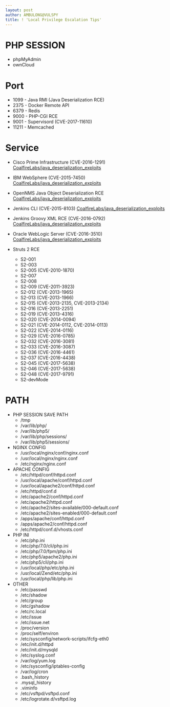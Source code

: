 ```yaml
---
layout: post
author: AMBULONG@VULSPY
title: ! 'Local Privilege Escalation Tips'
---
```


# PHP SESSION

* phpMyAdmin
* ownCloud

# Port

* 1099 - Java RMI (Java Deserialization RCE)
* 2375 - Docker Remote API
* 6379 - Redis
* 9000 - PHP-CGI RCE
* 9001 - Supervisord (CVE-2017-11610)
* 11211 - Memcached

# Service

* Cisco Prime Infrastructure (CVE-2016-1291)
[CoalfireLabs/java_deserialization_exploits](https://github.com/CoalfireLabs/java_deserialization_exploits)

* IBM WebSphere (CVE-2015-7450)
[CoalfireLabs/java_deserialization_exploits](https://github.com/CoalfireLabs/java_deserialization_exploits)

* OpenNMS Java Object Deserialization RCE
[CoalfireLabs/java_deserialization_exploits](https://github.com/CoalfireLabs/java_deserialization_exploits)

* Jenkins CLI (CVE-2015-8103)
[CoalfireLabs/java_deserialization_exploits](https://github.com/CoalfireLabs/java_deserialization_exploits)

* Jenkins Groovy XML RCE (CVE-2016-0792)
[CoalfireLabs/java_deserialization_exploits](https://github.com/CoalfireLabs/java_deserialization_exploits)

* Oracle WebLogic Server (CVE-2016-3510)
[CoalfireLabs/java_deserialization_exploits](https://github.com/CoalfireLabs/java_deserialization_exploits)

* Struts 2 RCE
  * S2-001
  * S2-003 
  * S2-005 (CVE-2010-1870)
  * S2-007
  * S2-008
  * S2-009 (CVE-2011-3923)
  * S2-012 (CVE-2013-1965)
  * S2-013 (CVE-2013-1966)
  * S2-015 (CVE-2013-2135, CVE-2013-2134)
  * S2-016 (CVE-2013-2251)
  * S2-019 (CVE-2013-4316)
  * S2-020 (CVE-2014-0094)
  * S2-021 (CVE-2014-0112, CVE-2014-0113)
  * S2-022 (CVE-2014-0116)
  * S2-029 (CVE-2016-0785)
  * S2-032 (CVE-2016-3081)
  * S2-033 (CVE-2016-3087)
  * S2-036 (CVE-2016-4461)
  * S2-037 (CVE-2016-4438)
  * S2-045 (CVE-2017-5638)
  * S2-046 (CVE-2017-5638)
  * S2-048 (CVE-2017-9791)
  * S2-devMode

# PATH

* PHP SESSION SAVE PATH
  * /tmp
  * /var/lib/php/
  * /var/lib/php5/
  * /var/lib/php/sessions/
  * /var/lib/php5/sessions/
* NGINX CONFIG
  * /usr/local/nginx/conf/nginx.conf 
  * /usr/local/nginx/nginx.conf
  * /etc/nginx/nginx.conf
* APACHE CONFIG
  * /etc/httpd/conf/httpd.conf
  * /usr/local/apache/conf/httpd.conf
  * /usr/local/apache2/conf/httpd.conf
  * /etc/httpd/conf.d
  * /etc/apache2/conf/httpd.conf
  * /etc/apache2/httpd.conf
  * /etc/apache2/sites-available/000-default.conf
  * /etc/apache2/sites-enabled/000-default.conf
  * /apps/apache/conf/httpd.conf
  * /apps/apache2/conf/httpd.conf
  * /etc/httpd/conf.d/vhosts.conf
* PHP INI
  * /etc/php.ini
  * /etc/php/7.0/cli/php.ini
  * /etc/php/7.0/fpm/php.ini
  * /etc/php5/apache2/php.ini
  * /etc/php5/cli/php.ini
  * /usr/local/php/etc/php.ini
  * /usr/local/Zend/etc/php.ini
  * /usr/local/php/lib/php.ini
* OTHER
  * /etc/passwd
  * /etc/shadow
  * /etc/group
  * /etc/gshadow
  * /etc/rc.local
  * /etc/issue
  * /etc/issue.net
  * /proc/version
  * /proc/self/environ
  * /etc/sysconfig/network-scripts/ifcfg-eth0
  * /etc/init.d/httpd
  * /etc/init.d/mysqld
  * /etc/syslog.conf
  * /var/log/yum.log
  * /etc/sysconfig/iptables-config
  * /var/log/cron
  * .bash_history
  * .mysql_history
  * .viminfo
  * /etc/vsftpd/vsftpd.conf
  * /etc/logrotate.d/vsftpd.log
